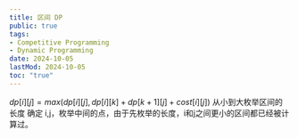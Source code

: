 ```yaml
---
title: 区间 DP
public: true
tags:
- Competitive Programming
- Dynamic Programming
date: 2024-10-05
lastMod: 2024-10-05
toc: "true"
---
```


$dp[i][j]=max(dp[i][j], dp[i][k]+dp[k+1][j]+cost[i][j])$
从小到大枚举区间的长度
确定 i,j，枚举中间的点，由于先枚举的长度，i和j之间更小的区间都已经被计算过。